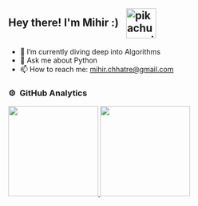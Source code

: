 ## Hey there! I'm Mihir :) &nbsp;&nbsp;<img alt="pikachu running" src="./pikachu.gif" width='60' align="center"/>


- 🌱 I’m currently diving deep into Algorithms
- 💬 Ask me about Python
- 📫 How to reach me: <a href="mailto:mihir.chhatre@gmail.com">mihir.chhatre@gmail.com</a>

### ⚙️ &nbsp;GitHub Analytics

<p align="left">
<a href="https://github.com/mihir-chhatre">
  <img height="180em" src="https://github-readme-stats-eight-theta.vercel.app/api?username=saintlyzero&show_icons=true&theme=dracula&include_all_commits=true&count_private=true"/>
  <img height="180em" src="https://github-readme-stats-eight-theta.vercel.app/api/top-langs/?username=saintlyzero&layout=compact&langs_count=8&theme=dracula"/>

 </a>

</p>
